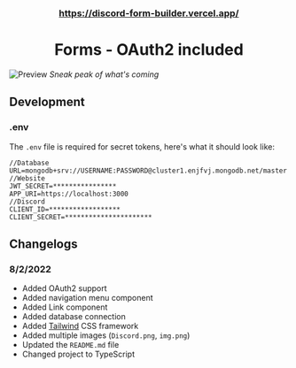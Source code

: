 <div align="center">
    <h3><a href="https://discord-form-builder.vercel.app/">https://discord-form-builder.vercel.app/</a></h2>
    <h1>Forms - OAuth2 included</h1>
</div>

![Preview](https://turtlepaw.is-from.space/r/msedge_FbtuTRh2zX.png)
*Sneak peak of what's coming*

## Development

### .env
The `.env` file is required for secret tokens, here's what it should look like:

```env
//Database
URL=mongodb+srv://USERNAME:PASSWORD@cluster1.enjfvj.mongodb.net/master
//Website
JWT_SECRET=****************
APP_URI=https://localhost:3000
//Discord
CLIENT_ID=******************
CLIENT_SECRET=**********************
```

## Changelogs
### 8/2/2022
* Added OAuth2 support
* Added navigation menu component
* Added Link component
* Added database connection
* Added [Tailwind](https://tailwindcss.com/) CSS framework
* Added multiple images (`Discord.png`, `img.png`)
* Updated the `README.md` file
* Changed project to TypeScript
